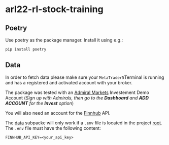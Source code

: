 # arl22-rl-stock-training

## Poetry

Use poetry as the package manager. Install it using e.g.:

```bash
pip install poetry
```

## Data

In order to fetch data please make sure your `MetaTrader5`Terminal is running and has a registered and activated account with your broker.

The package was tested with an [Admiral Markets](https://admiralmarkets.com/) Investement Demo Account (_Sign up with Admirals, then go to the **Dashboard** and **ADD ACCOUNT** for the **Invest** option_)

You will also need an account for the [Finnhub](https://finnhub.io/) API.

The [data](./rltrading/data/) subpacke will only work if a `.env` file is located in the project [root](./). The `.env` file must have the following content:

```
FINNHUB_API_KEY=<your_api_key>
```
